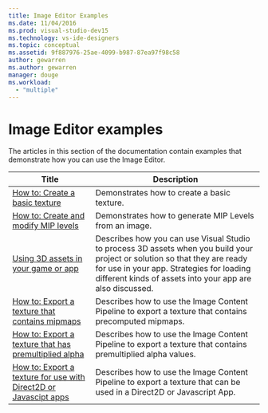 ```yaml
---
title: Image Editor Examples
ms.date: 11/04/2016
ms.prod: visual-studio-dev15
ms.technology: vs-ide-designers
ms.topic: conceptual
ms.assetid: 9f887976-25ae-4099-b987-87ea97f98c58
author: gewarren
ms.author: gewarren
manager: douge
ms.workload:
  - "multiple"
---
```

# Image Editor examples

The articles in this section of the documentation contain examples that demonstrate how you can use the Image Editor.

|Title|Description|
|-----------|-----------------|
|[How to: Create a basic texture](../designers/how-to-create-a-basic-texture.md)|Demonstrates how to create a basic texture.|
|[How to: Create and modify MIP levels](../designers/how-to-create-and-modify-mip-levels.md)|Demonstrates how to generate MIP Levels from an image.|
|[Using 3D assets in your game or app](../designers/using-3-d-assets-in-your-game-or-app.md)|Describes how you can use Visual Studio to process 3D assets when you build your project or solution so that they are ready for use in your app. Strategies for loading different kinds of assets into your app are also discussed.|
|[How to: Export a texture that contains mipmaps](../designers/how-to-export-a-texture-that-contains-mipmaps.md)|Describes how to use the Image Content Pipeline to export a texture that contains precomputed mipmaps.|
|[How to: Export a texture that has premultiplied alpha](../designers/how-to-export-a-texture-that-has-premultiplied-alpha.md)|Describes how to use the Image Content Pipeline to export a texture that contains premultiplied alpha values.|
|[How to: Export a texture for use with Direct2D or Javascipt apps](../designers/how-to-export-a-texture-for-use-with-direct2d-or-javascipt-apps.md)|Describes how to use the Image Content Pipeline to export a texture that can be used in a Direct2D or Javascript App.|